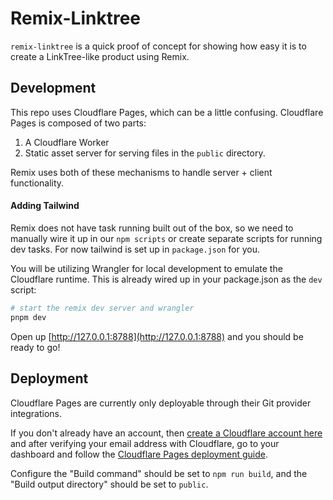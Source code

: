 # Remix-Linktree

`remix-linktree` is a quick proof of concept for showing how easy it is to create a LinkTree-like product using Remix.

## Development

This repo uses Cloudflare Pages, which can be a little confusing. Cloudflare Pages is composed of two parts:

1. A Cloudflare Worker
2. Static asset server for serving files in the `public` directory.

Remix uses both of these mechanisms to handle server + client functionality.

#### Adding Tailwind

Remix does not have task running built out of the box, so we need to manually wire it up in our `npm scripts` or create separate scripts for running dev tasks. For now tailwind is set up in `package.json` for you.

You will be utilizing Wrangler for local development to emulate the Cloudflare runtime. This is already wired up in your package.json as the `dev` script:

```sh
# start the remix dev server and wrangler
pnpm dev
```

Open up [http://127.0.0.1:8788](http://127.0.0.1:8788) and you should be ready to go!

## Deployment

Cloudflare Pages are currently only deployable through their Git provider integrations.

If you don't already have an account, then [create a Cloudflare account here](https://dash.cloudflare.com/sign-up/pages) and after verifying your email address with Cloudflare, go to your dashboard and follow the [Cloudflare Pages deployment guide](https://developers.cloudflare.com/pages/framework-guides/deploy-anything).

Configure the "Build command" should be set to `npm run build`, and the "Build output directory" should be set to `public`.
